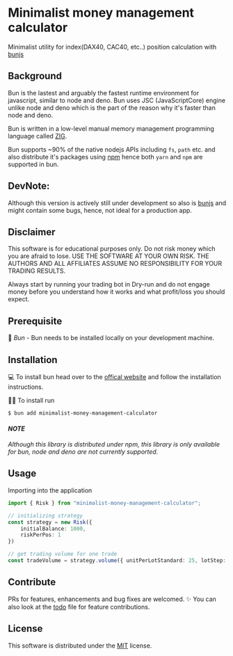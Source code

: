 # Minimalist money management calculator
 
Minimalist utility for index(DAX40, CAC40, etc..) position calculation with [bunjs](https://bun.sh)



## Background

Bun is the lastest and arguably the fastest runtime environment for javascript, similar to node and deno. Bun uses JSC (JavaScriptCore) engine unlike node and 
deno which is the part of the reason why it's faster than node and deno.

Bun is written in a low-level manual memory management programming language called [ZIG](https://ziglang.org).

Bun supports ~90% of the native nodejs APIs including `fs`, `path` etc. and also distribute it's packages using [npm](https://npmjs.com) hence both `yarn` and `npm` are supported in bun.

## DevNote:
Although this version is actively still under development so also is [bunjs](https://bun.sh) and might contain some bugs, hence, not ideal for a production app. 

## Disclaimer
This software is for educational purposes only. Do not risk money which you are afraid to lose. USE THE SOFTWARE AT YOUR OWN RISK. THE AUTHORS AND ALL AFFILIATES ASSUME NO RESPONSIBILITY FOR YOUR TRADING RESULTS.

Always start by running your trading bot in Dry-run and do not engage money before you understand how it works and what profit/loss you should expect.

## Prerequisite
🐎 *Bun* - Bun needs to be installed locally on your development machine.


## Installation

💻  To install bun head over to the [offical website](https://bun.sh) and follow the installation instructions.

🧑‍💻  To install run 

```bash
$ bun add minimalist-money-management-calculator
```
#### _NOTE_
_Although this library is distributed under npm, this library is only available for bun, node and deno are not currently supported._

## Usage

Importing into the application

```typescript
import { Risk } from "minimalist-money-management-calculator";

// initializing strategy 
const strategy = new Risk({
    initialBalance: 1000,
    riskPerPos: 1
})

// get trading volume for one trade
const tradeVolume = strategy.volume({ unitPerLotStandard: 25, lotStep: 0.01 }, { stopDistance: 5 })

```

## Contribute
PRs for features, enhancements and bug fixes are welcomed. ✨ You can also look at the [todo](todo.md) file for feature contributions.

## License
This software is distributed under the [MIT](LICENSE.md) license.

